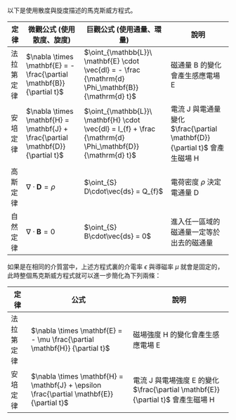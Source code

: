 以下是使用散度與旋度描述的馬克斯威方程式。

定律 			| 微觀公式 (使用散度、旋度)   | 巨觀公式 (使用通量、環量) | 說明
----------------------|---------------------------|------------------------|------
法拉第定律 	| $\nabla \times \mathbf{E} = -\frac{\partial \mathbf{B}} {\partial t}$ | $\oint_{\mathbb{L}}\ \mathbf{E} \cdot \vec{dl}  = - \frac {\mathrm{d} \Phi_\mathbf{B}}{\mathrm{d} t}$ | 磁通量 B 的變化會產生感應電場 E
安培定律 		| $\nabla \times \mathbf{H} = \mathbf{J} + \frac{\partial \mathbf{D}} {\partial t}$ | $\oint_{\mathbb{L}}\ \mathbf{H} \cdot \vec{dl} = I_{f} + \frac {\mathrm{d} \Phi_\mathbf{D}}{\mathrm{d} t}$ | 電流 J 與電通量變化 $\frac{\partial \mathbf{D}} {\partial t}$  會產生磁場 H
高斯定律 		| $\nabla \cdot \mathbf{D} = \rho$ | $\oint_{S} D\cdot\vec{ds} = Q_{f}$ | 電荷密度 $\rho$ 決定電通量 D
自然定律 		| $\nabla \cdot \mathbf{B} = 0$ | $\oint_{S} B\cdot\vec{ds} = 0$ | 進入任一區域的磁通量一定等於出去的磁通量

如果是在相同的介質當中，上述方程式裏的介電率 $\epsilon$ 與導磁率 $\mu$ 就會是固定的，此時整個馬克斯威方程式就可以進一步簡化為下列兩條：

定律 			| 公式 					| 說明
----------------------|---------------------------------------|------
法拉第定律 	| $\nabla \times \mathbf{E} = - \mu \frac{\partial \mathbf{H}} {\partial t}$ | 磁場強度 H 的變化會產生感應電場 E
安培定律 		| $\nabla \times \mathbf{H} = \mathbf{J} + \epsilon \frac{\partial \mathbf{E}} {\partial t}$ | 電流 J 與電場強度 E 的變化 $\frac{\partial \mathbf{E}} {\partial t}$  會產生磁場 H
